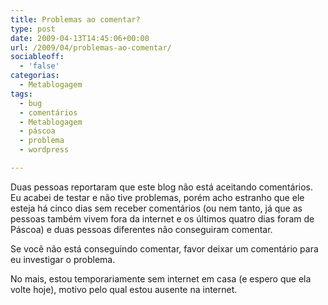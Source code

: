 ```yaml
---
title: Problemas ao comentar?
type: post
date: 2009-04-13T14:45:06+00:00
url: /2009/04/problemas-ao-comentar/
sociableoff:
  - 'false'
categorias:
  - Metablogagem
tags:
  - bug
  - comentários
  - Metablogagem
  - páscoa
  - problema
  - wordpress

---
```

Duas pessoas reportaram que este blog não está aceitando comentários. Eu acabei de testar e não tive problemas, porém acho estranho que ele esteja há cinco dias sem receber comentários (ou nem tanto, já que as pessoas também vivem fora da internet e os últimos quatro dias foram de Páscoa) e duas pessoas diferentes não conseguiram comentar.

Se você não está conseguindo comentar, favor deixar um comentário para eu investigar o problema.

No mais, estou temporariamente sem internet em casa (e espero que ela volte hoje), motivo pelo qual estou ausente na internet.

